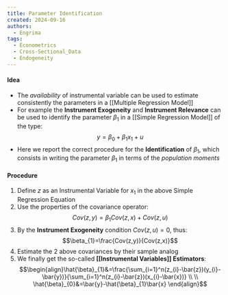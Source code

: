 ```yaml
---
title: Parameter Identification
created: 2024-09-16
authors:
  - Engrima
tags:
  - Econometrics
  - Cross-Sectional_Data
  - Endogeneity
---
```

#### Idea

- The *availability* of instrumental variable can be used to estimate consistently the parameters in a [[Multiple Regression Model]]
- For example the **Instrument Exogeneity** and **Instrument Relevance** can be used to identify the parameter $\beta_{1}$ in a [[Simple Regression Model]] of the type:
$$
y = \beta_{0}+ \beta_{1} x_{1} + u
$$
- Here we report the correct procedure for the **Identification** of $\beta_{1}$, which consists in writing the parameter $\beta_{1}$ in terms of the *population moments*
#### Procedure

1. Define $z$ as an Instrumental Variable for $x_{1}$ in the above Simple Regression Equation
2. Use the properties of the covariance operator: $$Cov(z,y)=\beta_{1}Cov(z,x) + Cov(z,u)$$
3. By the **Instrument Exogeneity** condition $Cov(z,u)=0$, thus: $$\beta_{1}=\frac{Cov(z,y)}{Cov(z,x)}$$
4. Estimate the 2 above covariances by their sample analog
5. We finally get the so-called **[[Instrumental Variables]] Estimators**: $$\begin{align}\hat{\beta}_{1}&=\frac{\sum_{i=1}^n(z_{i}-\bar{z})(y_{i}-\bar{y})}{\sum_{i=1}^n(z_{i}-\bar{z})(x_{i}-\bar{x})} \\ \\ \hat{\beta}_{0}&=\bar{y}-\hat{\beta}_{1}\bar{x} \end{align}$$
